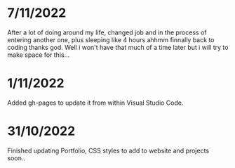 # 7/11/2022

After a lot of doing around my life, changed job and in the process of entering another one, plus sleeping like 4 hours ahhmm finnally back to coding thanks god. Well i won't have that much of a time later but i will try to make space for this...

# 1/11/2022

Added gh-pages to update it from within Visual Studio Code.

# 31/10/2022

Finished updating Portfolio, CSS styles to add to website and projects soon..

